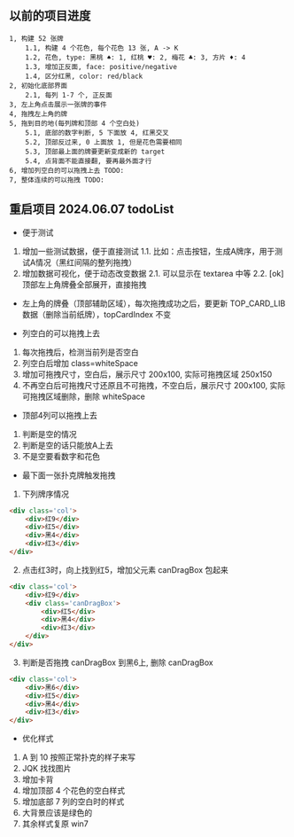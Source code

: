 ## 以前的项目进度
```
1, 构建 52 张牌
	1.1, 构建 4 个花色, 每个花色 13 张, A -> K
	1.2, 花色, type: 黑桃 ♠: 1, 红桃 ♥: 2, 梅花 ♣: 3, 方片 ♦: 4
	1.3, 增加正反面, face: positive/negative
	1.4, 区分红黑, color: red/black
2, 初始化底部界面
	2.1, 每列 1-7 个, 正反面
3, 左上角点击展示一张牌的事件
4, 拖拽左上角的牌
5, 拖到目的地(每列牌和顶部 4 个空白处)
	5.1, 底部的数字判断, 5 下面放 4, 红黑交叉
	5.2, 顶部反过来, 0 上面放 1, 但是花色需要相同
	5.3, 顶部最上面的牌要更新变成新的 target
	5.4, 点背面不能直接翻, 要再最外面才行
6, 增加列空白的可以拖拽上去 TODO:
7, 整体连续的可以拖拽 TODO:
```

## 重启项目 2024.06.07 todoList
- 便于测试
1. 增加一些测试数据，便于直接测试
	1.1. 比如：点击按钮，生成A牌序，用于测试A情况（黑红间隔的整列拖拽）
2. 增加数据可视化，便于动态改变数据
	2.1. 可以显示在 textarea 中等
	2.2. [ok] 顶部左上角牌叠全部展开，直接拖拽

- 左上角的牌叠（顶部辅助区域），每次拖拽成功之后，要更新 TOP_CARD_LIB 数据（删除当前纸牌），topCardIndex 不变

- 列空白的可以拖拽上去
1. 每次拖拽后，检测当前列是否空白
2. 列空白后增加 class=whiteSpace
3. 增加可拖拽尺寸，空白后，展示尺寸 200x100, 实际可拖拽区域 250x150
4. 不再空白后可拖拽尺寸还原且不可拖拽，不空白后，展示尺寸 200x100, 实际可拖拽区域删除，删除 whiteSpace

- 顶部4列可以拖拽上去
1. 判断是空的情况
2. 判断是空的话只能放A上去
3. 不是空要看数字和花色

- 最下面一张扑克牌触发拖拽
1. 下列牌序情况
```html
<div class='col'>
	<div>红9</div>
	<div>红5</div>
	<div>黑4</div>
	<div>红3</div>
</div>
```
2. 点击红3时，向上找到红5，增加父元素 canDragBox 包起来
```html
<div class='col'>
	<div>红9</div>
	<div class='canDragBox'>
		<div>红5</div>
		<div>黑4</div>
		<div>红3</div>
	</div>
</div>
```
3. 判断是否拖拽 canDragBox 到黑6上, 删除 canDragBox
```html
<div class='col'>
	<div>黑6</div>
	<div>红5</div>
	<div>黑4</div>
	<div>红3</div>
</div>
```

- 优化样式
1. A 到 10 按照正常扑克的样子来写
2. JQK 找找图片
3. 增加卡背
4. 增加顶部 4 个花色的空白样式
5. 增加底部 7 列的空白时的样式
6. 大背景应该是绿色的
7. 其余样式复原 win7
